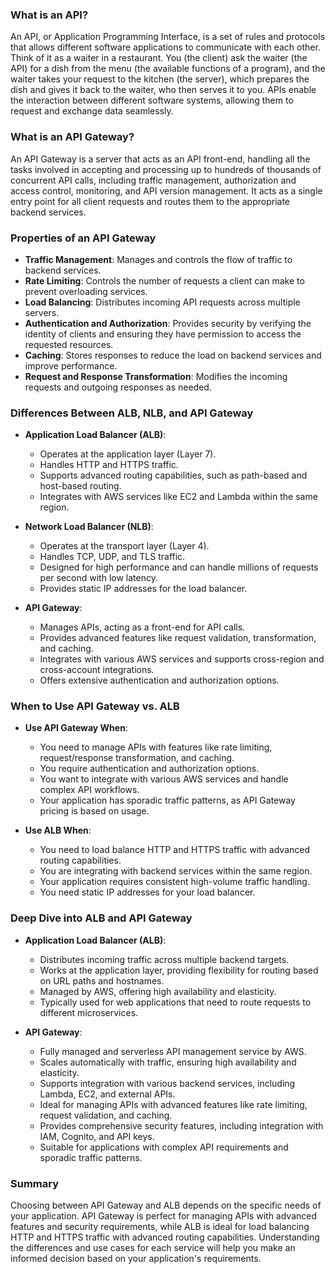 ### What is an API?

An API, or Application Programming Interface, is a set of rules and protocols that allows different software applications to communicate with each other. Think of it as a waiter in a restaurant. You (the client) ask the waiter (the API) for a dish from the menu (the available functions of a program), and the waiter takes your request to the kitchen (the server), which prepares the dish and gives it back to the waiter, who then serves it to you. APIs enable the interaction between different software systems, allowing them to request and exchange data seamlessly.

### What is an API Gateway?

An API Gateway is a server that acts as an API front-end, handling all the tasks involved in accepting and processing up to hundreds of thousands of concurrent API calls, including traffic management, authorization and access control, monitoring, and API version management. It acts as a single entry point for all client requests and routes them to the appropriate backend services.

### Properties of an API Gateway

- **Traffic Management**: Manages and controls the flow of traffic to backend services.
- **Rate Limiting**: Controls the number of requests a client can make to prevent overloading services.
- **Load Balancing**: Distributes incoming API requests across multiple servers.
- **Authentication and Authorization**: Provides security by verifying the identity of clients and ensuring they have permission to access the requested resources.
- **Caching**: Stores responses to reduce the load on backend services and improve performance.
- **Request and Response Transformation**: Modifies the incoming requests and outgoing responses as needed.

### Differences Between ALB, NLB, and API Gateway

- **Application Load Balancer (ALB)**:
  - Operates at the application layer (Layer 7).
  - Handles HTTP and HTTPS traffic.
  - Supports advanced routing capabilities, such as path-based and host-based routing.
  - Integrates with AWS services like EC2 and Lambda within the same region.

- **Network Load Balancer (NLB)**:
  - Operates at the transport layer (Layer 4).
  - Handles TCP, UDP, and TLS traffic.
  - Designed for high performance and can handle millions of requests per second with low latency.
  - Provides static IP addresses for the load balancer.

- **API Gateway**:
  - Manages APIs, acting as a front-end for API calls.
  - Provides advanced features like request validation, transformation, and caching.
  - Integrates with various AWS services and supports cross-region and cross-account integrations.
  - Offers extensive authentication and authorization options.

### When to Use API Gateway vs. ALB

- **Use API Gateway When**:
  - You need to manage APIs with features like rate limiting, request/response transformation, and caching.
  - You require authentication and authorization options.
  - You want to integrate with various AWS services and handle complex API workflows.
  - Your application has sporadic traffic patterns, as API Gateway pricing is based on usage.

- **Use ALB When**:
  - You need to load balance HTTP and HTTPS traffic with advanced routing capabilities.
  - You are integrating with backend services within the same region.
  - Your application requires consistent high-volume traffic handling.
  - You need static IP addresses for your load balancer.

### Deep Dive into ALB and API Gateway

- **Application Load Balancer (ALB)**:
  - Distributes incoming traffic across multiple backend targets.
  - Works at the application layer, providing flexibility for routing based on URL paths and hostnames.
  - Managed by AWS, offering high availability and elasticity.
  - Typically used for web applications that need to route requests to different microservices.

- **API Gateway**:
  - Fully managed and serverless API management service by AWS.
  - Scales automatically with traffic, ensuring high availability and elasticity.
  - Supports integration with various backend services, including Lambda, EC2, and external APIs.
  - Ideal for managing APIs with advanced features like rate limiting, request validation, and caching.
  - Provides comprehensive security features, including integration with IAM, Cognito, and API keys.
  - Suitable for applications with complex API requirements and sporadic traffic patterns.

### Summary

Choosing between API Gateway and ALB depends on the specific needs of your application. API Gateway is perfect for managing APIs with advanced features and security requirements, while ALB is ideal for load balancing HTTP and HTTPS traffic with advanced routing capabilities. Understanding the differences and use cases for each service will help you make an informed decision based on your application's requirements.
